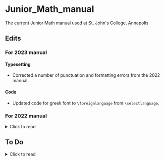 # Junior_Math_manual
 The current Junior Math manual used at St. John's College, Annapolis

## Edits
### For 2023 manual
#### Typesetting
- Corrected a number of punctuation and formatting errors from the 2022 manual.
#### Code
- Updated code for greek font to `\foreignlanguage` from `\selectlanguage`.

### For 2022 manual
<details>
 <summary>Click to read</summary>
 
#### Typesetting
- Corrected a number of errors from the list in 2021 archon report.
- Followed a suggestion of the 2021 report to replace a figure from the "Hanging Chain" paper (no longer read) with a figure from the "New Method" paper (Figure 1) for the cover of the manual. Also rotated the image of the "New Method" figure and put it in `fig` folder (`Figure2B.png`)
- Replaced hand-drawn figure for first finding-tangent example (fig.~28, p.~72) with a TikZ picture.
- Reformatted Table of Contents for better typesetting.
- Deleted spaces on either side of em-dashes ("---") from several Leibniz papers to improve typesetting.
- Created more space between equation and footnote line, page 22.
- Moved code for figure 39 down a paragraph to put figure on page with text.
- Replaced 'and' with semicolon to reformat lines on pages 123 and 124.
- Added page reference to Figure 16 (on p. 127; figure on p. 129).
- Deleted repitition of Figure 15 (pp. 128-30).
- Made all "QEDs" consistent in format (`\textsc{q.e.d.}`)
- Reduced space between items in enumerated lists.
- Reduced spacing between integral sign and terms in inline integral expressions.
- Put in spacing where lacking in certain places.
- Enlarged parentheses in display size expressions and equations.  
#### Code
- Commented out `pdfcprot` (line 37); deprecated package.
#### Files	
- Added `Alternate_text` and `figs_unused` folders. Put relevant files in those folders.
</details>

## To Do
<details>
 <summary>Click to read</summary>
 
### Errors to correct
- [ ] Page 216, line 10: replace a with alpha.
- [ ] Delete hyperreals reference in set theory text.
### Typesetting
- [ ] Separate notes from text to produce separate manuals for readings and commentary.
- [ ] Replace handdrawn figures for $v=x^2+2$ (figs 20 and 24) with TikZ pictures.
- [ ] Find other formatting issues to improve.
- [ ] Replace Figure 1 in Set Theory text with TikZ picture.
- [ ] Reformat Table of Contents to look nicer, along with section headings and the like.
- [ ] Correct cross-references (to Dedekind, etc.) in Cantor text.
### Code
- [ ] Change `\documentclass` of manual from `article` to `memoir`; make other changes as needed.
- [ ] Replace `$$` with `\[`,`\]` in LaTeX code.
- [ ] Find other outdated code to update or comment out.
- [ ] Replace `{center}` environment in figures with `\centering` command
</details>

